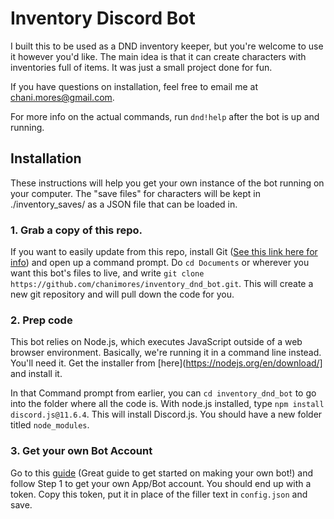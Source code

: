 # Inventory Discord Bot

I built this to be used as a DND inventory keeper, but you're welcome to use it however you'd like.
The main idea is that it can create characters with inventories full of items. It was just a small 
project done for fun.

If you have questions on installation, feel free to email me at chani.mores@gmail.com.

For more info on the actual commands, run `dnd!help` after the bot is up and running.

## Installation 

These instructions will help you get your own instance of the bot running on your computer. The "save files" for characters will be kept in ./inventory_saves/ as a JSON file that can be loaded in.

 ### 1. Grab a copy of this repo. 

If you want to easily update from this repo, install Git ([See this link here for info](https://git-scm.com/book/en/v2/Getting-Started-Installing-Git)) and open up a command prompt. Do `cd Documents` or wherever you want this bot's files to live, and write `git clone https://github.com/chanimores/inventory_dnd_bot.git`. This will create a new git repository and will pull down the code for you. 

### 2. Prep code 

This bot relies on Node.js, which executes JavaScript outside of a web browser environment. Basically, we're running it in a command line instead. You'll need it. Get the installer from [here](https://nodejs.org/en/download/] and install it. 

In that Command prompt from earlier, you can `cd inventory_dnd_bot` to go into the folder where all the code is. With node.js installed, type `npm install discord.js@11.6.4`. This will install Discord.js. You should have a new folder titled `node_modules`. 

### 3. Get your own Bot Account

Go to this [guide](https://anidiots.guide/getting-started/getting-started-long-version) (Great guide to get started on making your own bot!) and follow Step 1 to get your own App/Bot account. You should end up with a token. Copy this token, put it in place of the filler text in `config.json` and save. 

